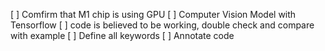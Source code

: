 [ ] Comfirm that M1 chip is using GPU 
[ ] Computer Vision Model with Tensorflow
	[ ] code is believed to be working, double check and compare with example
	[ ] Define all keywords
	[ ] Annotate code 
